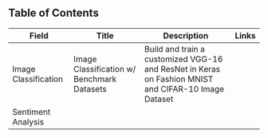 ## Table of Contents

| Field | Title | Description | Links |
| --- | --- | --- | --- |
| Image Classification | Image Classification w/ Benchmark Datasets | Build and train a customized VGG-16 and ResNet in Keras on Fashion MNIST and CIFAR-10 Image Dataset |  |
| Sentiment Analysis | | | |


